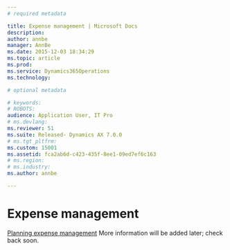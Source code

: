 ```yaml
---
# required metadata

title: Expense management | Microsoft Docs
description: 
author: annbe
manager: AnnBe
ms.date: 2015-12-03 18:34:29
ms.topic: article
ms.prod: 
ms.service: Dynamics365Operations
ms.technology: 

# optional metadata

# keywords: 
# ROBOTS: 
audience: Application User, IT Pro
# ms.devlang: 
ms.reviewer: 51
ms.suite: Released- Dynamics AX 7.0.0
# ms.tgt_pltfrm: 
ms.custom: 15001
ms.assetid: fca2ab6d-c423-435f-8ee1-09ed7ef6c163
# ms.region: 
# ms.industry: 
ms.author: annbe

---
```


# Expense management

[Planning expense management](http://ax.help.dynamics.com/en/wiki/planning-expense-management/) More information will be added later; check back soon.

